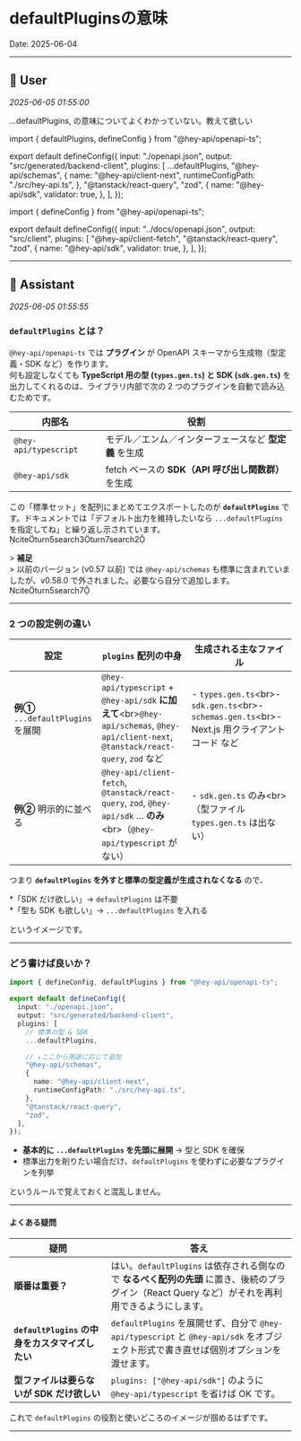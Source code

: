 # defaultPluginsの意味

Date: 2025-06-04

---

## 👤 User
*2025-06-05 01:55:00*

...defaultPlugins, の意味についてよくわかっていない。教えて欲しい

import { defaultPlugins, defineConfig } from "@hey-api/openapi-ts";

export default defineConfig({
	input: "./openapi.json",
	output: "src/generated/backend-client",
	plugins: [
		...defaultPlugins,
		"@hey-api/schemas",
		{
			name: "@hey-api/client-next",
			runtimeConfigPath: "./src/hey-api.ts",
		},
		"@tanstack/react-query",
		"zod",
		{
			name: "@hey-api/sdk",
			validator: true,
		},
	],
});

import { defineConfig } from "@hey-api/openapi-ts";

export default defineConfig({
  input: "../docs/openapi.json",
  output: "src/client",
  plugins: [
    "@hey-api/client-fetch",
    "@tanstack/react-query",
    "zod",
    {
      name: "@hey-api/sdk",
      validator: true,
    },
  ],
});

---

## 🤖 Assistant
*2025-06-05 01:55:55*

### `defaultPlugins` とは？

`@hey-api/openapi-ts` では **プラグイン** が OpenAPI スキーマから生成物（型定義・SDK など）を作ります。  
何も設定しなくても **TypeScript 用の型 (`types.gen.ts`) と SDK (`sdk.gen.ts`)** を出力してくれるのは、ライブラリ内部で次の 2 つのプラグインを自動で読み込むためです。

| 内部名 | 役割 |
| ------ | ---- |
| `@hey-api/typescript` | モデル／エンム／インターフェースなど **型定義** を生成 |
| `@hey-api/sdk` | fetch ベースの **SDK（API 呼び出し関数群）** を生成 |

この「標準セット」を配列にまとめてエクスポートしたのが **`defaultPlugins`** です。ドキュメントでは「デフォルト出力を維持したいなら `...defaultPlugins` を指定してね」と繰り返し示されています。citeturn5search3turn7search2

&gt; **補足**  
&gt; 以前のバージョン (v0.57 以前) では `@hey-api/schemas` も標準に含まれていましたが、v0.58.0 で外されました。必要なら自分で追加します。citeturn5search7

---

### 2 つの設定例の違い

| 設定 | `plugins` 配列の中身 | 生成される主なファイル |
|------|---------------------|------------------------|
| **例①** `...defaultPlugins` を展開 | `@hey-api/typescript` + `@hey-api/sdk` **に加えて**&lt;br&gt;`@hey-api/schemas`, `@hey-api/client-next`, `@tanstack/react-query`, `zod` など | - `types.gen.ts`&lt;br&gt;- `sdk.gen.ts`&lt;br&gt;- `schemas.gen.ts`&lt;br&gt;- Next.js 用クライアントコード など |
| **例②** 明示的に並べる | `@hey-api/client-fetch`, `@tanstack/react-query`, `zod`, `@hey-api/sdk` … **のみ**&lt;br&gt;（`@hey-api/typescript` がない） | - `sdk.gen.ts` のみ&lt;br&gt;（型ファイル `types.gen.ts` は出ない） |

つまり **`defaultPlugins` を外すと標準の型定義が生成されなくなる** ので、  

*「SDK だけ欲しい」→ `defaultPlugins` は不要  
*「型も SDK も欲しい」→ `...defaultPlugins` を入れる  

というイメージです。

---

### どう書けば良いか？

```ts
import { defineConfig, defaultPlugins } from "@hey-api/openapi-ts";

export default defineConfig({
  input: "./openapi.json",
  output: "src/generated/backend-client",
  plugins: [
    // 標準の型 & SDK
    ...defaultPlugins,

    // ↓ここから用途に応じて追加
    "@hey-api/schemas",
    {
      name: "@hey-api/client-next",
      runtimeConfigPath: "./src/hey-api.ts",
    },
    "@tanstack/react-query",
    "zod",
  ],
});
```

* **基本的に `...defaultPlugins` を先頭に展開** → 型と SDK を確保  
* 標準出力を削りたい場合だけ、`defaultPlugins` を使わずに必要なプラグインを列挙  

というルールで覚えておくと混乱しません。

---

#### よくある疑問

| 疑問 | 答え |
| ---- | ---- |
| **順番は重要？** | はい。`defaultPlugins` は依存される側なので **なるべく配列の先頭** に置き、後続のプラグイン（React Query など）がそれを再利用できるようにします。 |
| **`defaultPlugins` の中身をカスタマイズしたい** | `defaultPlugins` を展開せず、自分で `@hey-api/typescript` と `@hey-api/sdk` をオブジェクト形式で書き直せば個別オプションを渡せます。 |
| **型ファイルは要らないが SDK だけ欲しい** | `plugins: ["@hey-api/sdk"]` のように `@hey-api/typescript` を省けば OK です。 |

これで `defaultPlugins` の役割と使いどころのイメージが掴めるはずです。

---

